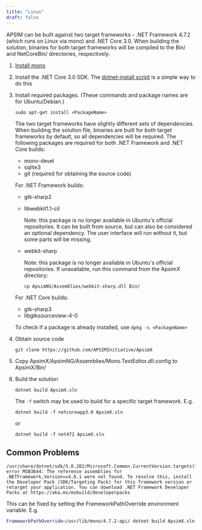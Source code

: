 ```yaml
---
title: "Linux"
draft: false
---
```


APSIM can be built against two target frameworks - .NET Framework 4.7.2 (which runs on Linux via mono) and .NET Core 3.0. When building the solution, binaries for both target frameworks will be compiled to the Bin/ and NetCoreBin/ directories, respectively.

1. [Install mono](http://www.mono-project.com/download/stable/#download-lin)

2. Install the .NET Core 3.0 SDK. The [dotnet-install script](https://docs.microsoft.com/en-us/dotnet/core/tools/dotnet-install-script) is a simple way to do this

3. Install required packages. (These commands and package names are for Ubuntu/Debian.)

	```sudo apt-get install <PackageName>```

	The two target frameworks have slightly different sets of dependencies. When building the solution file, binaries are built for *both* target frameworks by default, so all dependencies will be required. The following packages are required for both .NET Framework and .NET Core builds:

	- mono-devel
	- sqlite3
	- git (required for obtaining the source code)

	For .NET Framework builds:
	- gtk-sharp2
	- libwebkit1.1-cil
	    
		Note: this package is no longer available in Ubuntu's official repositories. It can be built from source, but can also be considered an optional dependency. The user interface will run without it, but some parts will be missing.
	- webkit-sharp
	
		Note: this package is no longer available in Ubuntu's official repositories. If unavailable, run this command from the ApsimX directory:
		
		```cp ApsimNG/Assemblies/webkit-sharp.dll Bin/```

	For .NET Core builds:

    - gtk-sharp3
	- libgtksourceview-4-0

	To check if a package is already installed, use ```dpkg -s <PackageName>```

4. Obtain source code

	```git clone https://github.com/APSIMInitiative/ApsimX```

5. Copy ApsimX/ApsimNG/Assemblies/Mono.TextEditor.dll.config to ApsimX/Bin/

6. Build the solution

	```dotnet build ApsimX.sln```

	The `-f` switch may be used to build for a specific target framework. E.g.

	```dotnet build -f netcoreapp3.0 ApsimX.sln```

	or

	```dotnet build -f net472 ApsimX.sln```

## Common Problems

```
/usr/share/dotnet/sdk/5.0.202/Microsoft.Common.CurrentVersion.targets(1216,5): error MSB3644: The reference assemblies for .NETFramework,Version=v4.6.1 were not found. To resolve this, install the Developer Pack (SDK/Targeting Pack) for this framework version or retarget your application. You can download .NET Framework Developer Packs at https://aka.ms/msbuild/developerpacks
```

This can be fixed by setting the FrameworkPathOverride environment variable. E.g.

```bash
FrameworkPathOverride=/usr/lib/mono/4.7.2-api/ dotnet build ApsimX.sln
```
